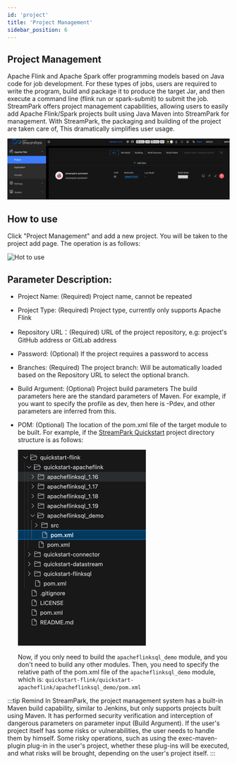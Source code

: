 ```yaml
---
id: 'project'
title: 'Project Management'
sidebar_position: 6
---
```


## Project Management

Apache Flink and Apache Spark offer programming models based on Java code for job development. For these types of jobs, users are required to write the program, build and package it to produce the target Jar, and then execute a command line (flink run or spark-submit) to submit the job. StreamPark offers project management capabilities, allowing users to easily add Apache Flink/Spark projects built using Java Maven into StreamPark for management. With StreamPark, the packaging and building of the project are taken care of, This dramatically simplifies user usage.

![Project](/doc/image/project/project.png)

## How to use

Click "Project Management" and add a new project. You will be taken to the project add page. The operation is as follows:

![Hot to use](/doc/image/project/project.gif)

## Parameter Description:

- Project Name: (Required) Project name, cannot be repeated
- Project Type: (Required) Project type, currently only supports Apache Flink
- Repository URL：(Required) URL of the project repository, e.g: project's GitHub address or GitLab address
- Password: (Optional) If the project requires a password to access
- Branches: (Required) The project branch: Will be automatically loaded based on the Repository URL to select the optional branch.
- Build Argument: (Optional) Project build parameters
  The build parameters here are the standard parameters of Maven. For example, if you want to specify the profile as dev, then here is -Pdev, and other parameters are inferred from this.

- POM: (Optional) The location of the pom.xml file of the target module to be built. For example, if the [StreamPark Quickstart](https://github.com/apache/incubator-streampark-quickstart) project directory structure is as follows:

  ![Pom](/doc/image/project/pom-position.png)

  Now, if you only need to build the `apacheflinksql_demo` module, and you don't need to build any other modules. Then, you need to specify the relative path of the pom.xml file of the `apacheflinksql_demo` module, which is: `quickstart-flink/quickstart-apacheflink/apacheflinksql_demo/pom.xml`


:::tip Remind
In StreamPark, the project management system has a built-in Maven build capability, similar to Jenkins, but only supports projects built using Maven. It has performed security verification and interception of dangerous parameters on parameter input (Build Argument). If the user's project itself has some risks or vulnerabilities, the user needs to handle them by himself. Some risky operations, such as using the exec-maven-plugin plug-in in the user's project, whether these plug-ins will be executed, and what risks will be brought, depending on the user's project itself.
:::
